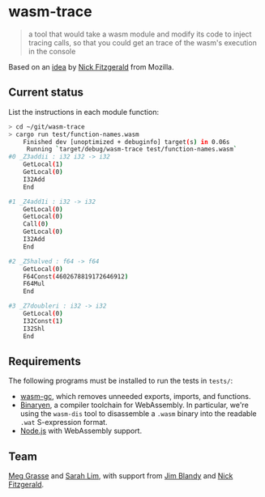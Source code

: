 # wasm-trace

> a tool that would take a wasm module and modify its code to inject tracing calls, so that you could get an trace of the wasm's execution in the console

Based on an [idea](https://gist.github.com/fitzgen/34073d61f2c358f2b35038fa263b74a3) by [Nick Fitzgerald](https://github.com/fitzgen) from Mozilla.

## Current status

List the instructions in each module function:

```sh
> cd ~/git/wasm-trace
> cargo run test/function-names.wasm
    Finished dev [unoptimized + debuginfo] target(s) in 0.06s
     Running `target/debug/wasm-trace test/function-names.wasm`
#0 _Z3addii : i32 i32 -> i32
	GetLocal(1)
	GetLocal(0)
	I32Add
	End

#1 _Z4add1i : i32 -> i32
	GetLocal(0)
	GetLocal(0)
	Call(0)
	GetLocal(0)
	I32Add
	End

#2 _Z5halved : f64 -> f64
	GetLocal(0)
	F64Const(4602678819172646912)
	F64Mul
	End

#3 _Z7doubleri : i32 -> i32
	GetLocal(0)
	I32Const(1)
	I32Shl
	End
```

## Requirements

The following programs must be installed to run the tests in `tests/`:

- [wasm-gc](https://github.com/alexcrichton/wasm-gc), which removes
unneeded exports, imports, and functions.
- [Binaryen](https://github.com/WebAssembly/binaryen/), a compiler
toolchain for WebAssembly. In particular, we're using the `wasm-dis`
tool to disassemble a `.wasm` binary into the readable `.wat` S-expression format.
- [Node.js](https://nodejs.org/) with WebAssembly support.

## Team

[Meg Grasse](http://github.com/meggrasse) and [Sarah Lim](http://github.com/sarahlim), with support from [Jim Blandy](https://github.com/jimblandy) and [Nick Fitzgerald](https://github.com/fitzgen).
